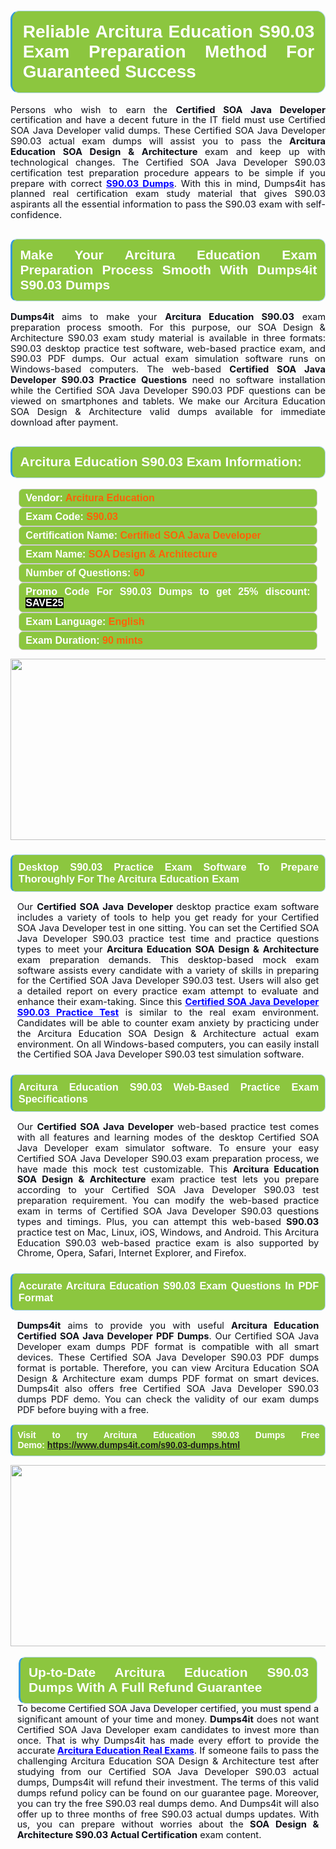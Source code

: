 

<h1 style="text-align: justify;"><span style="font-family:Arial,Helvetica,sans-serif;"><strong><span style="display: block; color: #FFFFFF; background: #8cc63f; border: 0.5px solid #AED6F1; border-left: 3px solid #3498DB; padding: .6em; border-radius: 0.5em;">Reliable Arcitura Education S90.03 Exam Preparation Method For Guaranteed Success </span></strong></span></h1>

<p style="margin: 0in 0.0001pt; text-align: justify;"><span style="font-size:11pt"><span style="line-height:115%"><span sans-serif="" style="font-family:Calibri,"><span style="color:#0e101a">Persons who wish to earn the <strong><span calibri="" style="font-family:">Certified SOA Java Developer</span></strong> certification and have a decent future in the IT field must use Certified SOA Java Developer valid dumps. These Certified SOA Java Developer S90.03 actual exam dumps will assist you to pass the <b>Arcitura Education SOA Design & Architecture </b>exam and keep up with technological changes. The Certified SOA Java Developer S90.03 certification test preparation procedure appears to be simple if you prepare with correct <a href="https://www.dumps4it.com/s90.03-dumps.html" style="color:blue; text-decoration:underline"><b>S90.03 Dumps</b></a>. With this in mind, Dumps4it has planned real certification exam study material that gives S90.03 aspirants all the essential information to pass the S90.03 exam with self-confidence.</span></span><span sans-serif="" style="font-family:Calibri,"><span style="font-size:12.0pt"><span style="line-height:115%"><span style="color:#0e101a"> </span></span></span></span></span></span></p>

<h2 style="text-align: justify;"><span style="font-family:Arial,Helvetica,sans-serif;"><strong><span style="display: block; color: #FFFFFF; background: #8cc63f; border: 0.5px solid #AED6F1; border-left: 3px solid #3498DB; padding: .6em; border-radius: 0.5em;">Make Your Arcitura Education Exam Preparation Process Smooth With Dumps4it S90.03 Dumps</span></strong></span></h2>

<p style="text-align: justify;"><span style="font-size:11pt"><span style="line-height:115%"><span sans-serif="" style="font-family:Calibri,"><b><span style="color:#0e101a">Dumps4it </span></b><span style="color:#0e101a">aims to make your <b>Arcitura Education S90.03</b> exam preparation process smooth. For this purpose, our SOA Design & Architecture S90.03 exam study material is available in three formats: S90.03 desktop practice test software, web-based practice exam, and S90.03 PDF dumps. Our actual exam simulation software runs on Windows-based computers. The web-based <b>Certified SOA Java Developer S90.03 Practice Questions</b> need no software installation while the Certified SOA Java Developer S90.03 PDF questions can be viewed on smartphones and tablets. We make our Arcitura Education SOA Design & Architecture valid dumps available for immediate download after payment. </span></span><span sans-serif="" style="font-family:Calibri,"><span style="font-size:12.0pt"><span style="line-height:115%"><span style="color:#0e101a"> </span></span></span></span></span></span><span style="font-size:11pt"><span style="line-height:115%"><span sans-serif="" style="font-family:Arial,"><span style="color:#0e101a"> </span></span></span></span><span style="font-size:11pt"><span style="line-height:normal"><span sans-serif="" style="font-family:Calibri,"><span style="font-size:12.0pt"><span style="color:#0e101a"><span style="font-size:12pt"><span new="" roman="" style="font-family:" times=""><span calibri="" style="font-family:"><span style="color:#0e101a"><span style="font-size:14px;"> </span></span></span></span></span></span></span></span></span></span></p>

<h2 style="text-align: justify;"><span style="font-family:Arial,Helvetica,sans-serif;"><strong><span style="display: block; color: #FFFFFF; background: #8cc63f; border: 0.5px solid #AED6F1; border-left: 3px solid #3498DB; padding: .6em; border-radius: 0.5em;">Arcitura Education S90.03 Exam Information:</span></strong></span></h2>

<div style="margin: 0cm 10pt; background: rgb(140, 198, 63); border: 1px solid rgb(204, 204, 204); padding: 5px 10px; border-radius: 0.5em; text-align: justify;"><span style="font-family:Arial,Helvetica,sans-serif;"><span style="font-size: 11pt;"><span style="line-height: normal;"><strong><span style="font-size: 12.0pt;"><span style="color: #FFFFFF;">Vendor:</span> <span style="color: #FF6106;">Arcitura Education</span></span></strong></span></span></span></div>

<div style="margin: 0cm 10pt; background: rgb(140, 198, 63); border: 1px solid rgb(204, 204, 204); padding: 5px 10px; border-radius: 0.5em; text-align: justify;"><span style="font-family:Arial,Helvetica,sans-serif;"><span style="font-size: 11pt;"><span style="line-height: normal;"><strong><span style="font-size: 12.0pt;"><span style="color: #FFFFFF;">Exam Code:</span> <span style="color: #FF6106;">S90.03</span></span></strong></span></span></span></div>

<div style="margin: 0cm 10pt; background: rgb(140, 198, 63); border: 1px solid rgb(204, 204, 204); padding: 5px 10px; border-radius: 0.5em; text-align: justify;"><span style="font-family:Arial,Helvetica,sans-serif;"><span style="font-size: 11pt;"><span style="line-height: normal;"><strong><span style="font-size: 12.0pt;"><span style="color: #FFFFFF;">Certification Name:</span> <span style="color: #FF6106;">Certified SOA Java Developer</span></span></strong></span></span></span></div>

<div style="margin: 0cm 10pt; background: rgb(140, 198, 63); border: 1px solid rgb(204, 204, 204); padding: 5px 10px; border-radius: 0.5em; text-align: justify;"><span style="font-family:Arial,Helvetica,sans-serif;"><span style="font-size: 11pt;"><span style="line-height: normal;"><strong><span style="font-size: 12.0pt;"><span style="color: #FFFFFF;">Exam Name:</span> <span style="color: #FF6106;">SOA Design & Architecture</span></span></strong></span></span></span></div>

<div style="margin: 0cm 10pt; background: rgb(140, 198, 63); border: 1px solid rgb(204, 204, 204); padding: 5px 10px; border-radius: 0.5em; text-align: justify;"><span style="font-family:Arial,Helvetica,sans-serif;"><span style="font-size: 11pt;"><span style="line-height: normal;"><strong><span style="font-size: 12.0pt;"><span style="color: #FFFFFF;">Number of Questions: </span><span style="color: #FF6106;">60</span></span></strong></span></span></span></div>

<div style="margin: 0cm 10pt; background: rgb(140, 198, 63); border: 1px solid rgb(204, 204, 204); padding: 5px 10px; border-radius: 0.5em; text-align: justify;"><span style="font-family:Arial,Helvetica,sans-serif;"><span style="font-size: 11pt;"><span style="line-height: normal;"><strong><span style="font-size: 12.0pt;"><span style="color: #FFFFFF;">Promo Code For S90.03 Dumps to get 25% discount: </span><span style="color:#FFFFFF;"><span style="background-color:#000000;">SAVE25</span></span></span></strong></span></span></span></div>

<div style="margin: 0cm 10pt; background: rgb(140, 198, 63); border: 1px solid rgb(204, 204, 204); padding: 5px 10px; border-radius: 0.5em; text-align: justify;"><span style="font-family:Arial,Helvetica,sans-serif;"><span style="font-size: 11pt;"><span style="line-height: normal;"><strong><span style="font-size: 12.0pt;"><span style="color: #FFFFFF;">Exam Language:</span> <span style="color: #FF6106;">English</span></span></strong></span></span></span></div>

<div style="margin: 0cm 10pt; background: rgb(140, 198, 63); border: 1px solid rgb(204, 204, 204); padding: 5px 10px; border-radius: 0.5em; text-align: justify;"><span style="font-family:Arial,Helvetica,sans-serif;"><span style="font-size: 11pt;"><span style="line-height: normal;"><strong><span style="font-size: 12.0pt;"><span style="color: #FFFFFF;">Exam Duration: </span><span style="color: #FF6106;">90 mints</span></span></strong></span></span></span></div>

<p style="text-align: center;"><a href="https://www.dumps4it.com/s90.03-dumps.html"><img src="https://i.imgur.com/a474NNd.jpg" style="height: 290px; width: 700px;" /></a></p>

<h3 style="text-align: justify;"><span style="font-family:Arial,Helvetica,sans-serif;"><strong><span style="display: block; color: #FFFFFF; background: #8cc63f; border: 0.5px solid #AED6F1; border-left: 3px solid #3498DB; padding: .6em; border-radius: 0.5em;">Desktop S90.03 Practice Exam Software To Prepare Thoroughly For The Arcitura Education Exam </span></strong></span></h3>

<p style="margin-bottom:.0001pt; text-align:justify; margin:0in 8pt"><span style="font-size:11pt"><span style="line-height:115%"><span sans-serif="" style="font-family:Calibri,"><span style="color:#0e101a">Our <b>Certified SOA Java Developer </b>desktop practice exam software includes a variety of tools to help you get ready for your Certified SOA Java Developer test in one sitting. You can set the Certified SOA Java Developer S90.03 practice test time and practice questions types to meet your <b>Arcitura Education SOA Design & Architecture</b> exam preparation demands. This desktop-based mock exam software assists every candidate with a variety of skills in preparing for the Certified SOA Java Developer S90.03 test. Users will also get a detailed report on every practice exam attempt to evaluate and enhance their exam-taking. Since this <a href="https://www.dumps4it.com/s90.03-dumps.html" style="color:blue; text-decoration:underline"><b>Certified SOA Java Developer S90.03 Practice Test</b></a> is similar to the real exam environment. Candidates will be able to counter exam anxiety by practicing under the Arcitura Education SOA Design & Architecture actual exam environment. On all Windows-based computers, you can easily install the Certified SOA Java Developer S90.03 test simulation software.</span></span></span></span></p>

<h3 style="text-align: justify;"><span style="font-family:Arial,Helvetica,sans-serif;"><strong><span style="display: block; color: #FFFFFF; background: #8cc63f; border: 0.5px solid #AED6F1; border-left: 3px solid #3498DB; padding: .6em; border-radius: 0.5em;">Arcitura Education S90.03 Web-Based Practice Exam Specifications  </span></strong></span></h3>

<p style="margin-bottom:.0001pt; text-align:justify; margin:0in 8pt"><span style="font-size:11pt"><span style="line-height:115%"><span sans-serif="" style="font-family:Calibri,"><span style="color:#0e101a">Our <b>Certified SOA Java Developer</b> web-based practice test comes with all features and learning modes of the desktop Certified SOA Java Developer exam simulator software. To ensure your easy Certified SOA Java Developer S90.03 exam preparation process, we have made this mock test customizable. This <b>Arcitura Education SOA Design & Architecture </b>exam practice test lets you prepare according to your Certified SOA Java Developer S90.03 test preparation requirement. You can modify the web-based practice exam in terms of Certified SOA Java Developer S90.03 questions types and timings. Plus, you can attempt this web-based <b>S90.03 </b> practice test on Mac, Linux, iOS, Windows, and Android. This Arcitura Education S90.03 web-based practice exam is also supported by Chrome, Opera, Safari, Internet Explorer, and Firefox. </span></span><span sans-serif="" style="font-family:Calibri,"><span style="font-size:12.0pt"><span style="line-height:115%"><span style="color:#0e101a"> </span></span></span></span></span></span></p>

<h3 style="text-align: justify;"><span style="font-family:Arial,Helvetica,sans-serif;"><strong><span style="display: block; color: #FFFFFF; background: #8cc63f; border: 0.5px solid #AED6F1; border-left: 3px solid #3498DB; padding: .6em; border-radius: 0.5em;">Accurate Arcitura Education S90.03 Exam Questions In PDF Format  </span></strong></span></h3>

<p style="margin-bottom:.0001pt; text-align:justify; margin:0in 8pt"><span style="font-size:11pt"><span style="line-height:115%"><span sans-serif="" style="font-family:Calibri,"><strong><span calibri="" style="font-family:"><span style="color:#0e101a">Dumps4it</span></span></strong><span style="color:#0e101a"> aims to provide you with useful <b>Arcitura Education Certified SOA Java Developer PDF Dumps</b>. Our Certified SOA Java Developer exam dumps PDF format is compatible with all smart devices. These Certified SOA Java Developer S90.03 PDF dumps format is portable. Therefore, you can view Arcitura Education SOA Design & Architecture exam dumps PDF format on smart devices. Dumps4it also offers free Certified SOA Java Developer S90.03 dumps PDF demo. You can check the validity of our <b></b> exam dumps PDF before buying with a free. </span></span><span sans-serif="" style="font-family:Calibri,"><span style="font-size:12.0pt"><span style="line-height:115%"><span style="color:#0e101a"> </span></span></span></span></span></span></p>

<p style="text-align:justify; margin-right:0in; margin-left:0in"><span style="font-family:Arial,Helvetica,sans-serif;"><strong><span style="display: block; color: #FFFFFF; background: #8cc63f; border: 0.5px solid #AED6F1; border-left: 3px solid #3498DB; padding: .6em; border-radius: 0.5em;"><span ms="" trebuchet="">Visit to try Arcitura Education S90.03 Dumps Free Demo: </span><a href="https://www.dumps4it.com/s90.03-dumps.html" ms="" trebuchet="">https://www.dumps4it.com/s90.03-dumps.html</a></span></strong></span></p>

<p style="margin: 0in 0.0001pt; text-align: center;"><a href="https://www.dumps4it.com/s90.03-dumps.html"><img src="https://i.imgur.com/tHvwmqt.jpg" style="height: 290px; width: 700px;" /></a></p>

<p style="margin: 0in 0.0001pt; text-align: center;"> </p>

<h2 style="margin: 0in 10pt; text-align: justify;"><span style="font-family:Arial,Helvetica,sans-serif;"><strong><span style="display: block; color: #FFFFFF; background: #8cc63f; border: 0.5px solid #AED6F1; border-left: 3px solid #3498DB; padding: .6em; border-radius: 0.5em;">Up-to-Date Arcitura Education S90.03 Dumps With A Full Refund Guarantee </span></strong></span></h2>

<p style="text-align:justify; margin:0in 8pt"><span style="font-size:11pt"><span style="line-height:115%"><span sans-serif="" style="font-family:Calibri,"><span style="color:#0e101a">To become Certified SOA Java Developer certified, you must spend a significant amount of your time and money. <b>Dumps4it</b> does not want Certified SOA Java Developer exam candidates to invest more than once. That is why Dumps4it has made every effort to provide the accurate<strong><span calibri="" style="font-family:"> <a href="https://www.dumps4it.com/arcitura-education-real-exams.html" style="color:blue; text-decoration:underline">Arcitura Education Real Exams</a></span></strong>. If someone fails to pass the challenging Arcitura Education SOA Design & Architecture test after studying from our Certified SOA Java Developer S90.03 actual dumps, Dumps4it will refund their investment. The terms of this valid dumps refund policy can be found on our guarantee page. Moreover, you can try the free S90.03 real dumps demo. And Dumps4it will also offer up to three months of free S90.03 actual dumps updates. With us, you can prepare without worries about the <b>SOA Design & Architecture S90.03 Actual Certification</b> exam content.</span></span></span></span></p>
<gdiv></gdiv><gdiv></gdiv><gdiv></gdiv><gdiv></gdiv><gdiv></gdiv><gdiv></gdiv><gdiv></gdiv><gdiv></gdiv><gdiv></gdiv><gdiv></gdiv><gdiv></gdiv><gdiv></gdiv><gdiv></gdiv><gdiv></gdiv><gdiv></gdiv><gdiv></gdiv><gdiv></gdiv><gdiv></gdiv><gdiv></gdiv><gdiv></gdiv><gdiv></gdiv><gdiv></gdiv><gdiv></gdiv><gdiv></gdiv><gdiv></gdiv><gdiv></gdiv><gdiv></gdiv><gdiv></gdiv><gdiv></gdiv><gdiv></gdiv>
